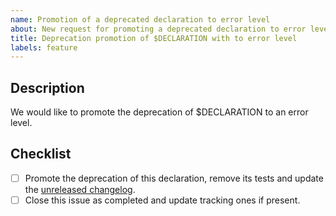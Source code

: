 ```yaml
---
name: Promotion of a deprecated declaration to error level
about: New request for promoting a deprecated declaration to error level.
title: Deprecation promotion of $DECLARATION with to error level
labels: feature
---
```


## Description

We would like to promote the deprecation of $DECLARATION to an error level.

<!-- Uncomment this section if your issue depends on another one.
## Dependencies

This issue is blocked by the following ones:
- [ ] #ITEM
-->

## Checklist

- [ ] Promote the deprecation of this declaration, remove its tests and update the [unreleased changelog].
- [ ] Close this issue as completed and update tracking ones if present.

[unreleased changelog]: https://github.com/kotools/types/blob/main/CHANGELOG.md#unreleased
